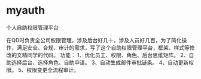 # myauth
个人自助权限管理平台

在QD时负责全公司权限管理，涉及后台好几十，涉及人员好几百，为了简化操作，满足安全、合规、审计的需求，写了这个自助权限管理平台，框架、样式等修改的文精同学的代码。
功能：
1、优化员工、权限、角色、后台思维矩阵。
2、自助选择后台、选择角色、自助申请。
3、自动生成邮件审批链条。
4、自动更新权限。
5、权限变更全流程审计。
